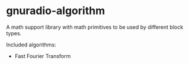 # gnuradio-algorithm

A math support library with math primitives to be used by different block types.

Included algorithms:
 - Fast Fourier Transform